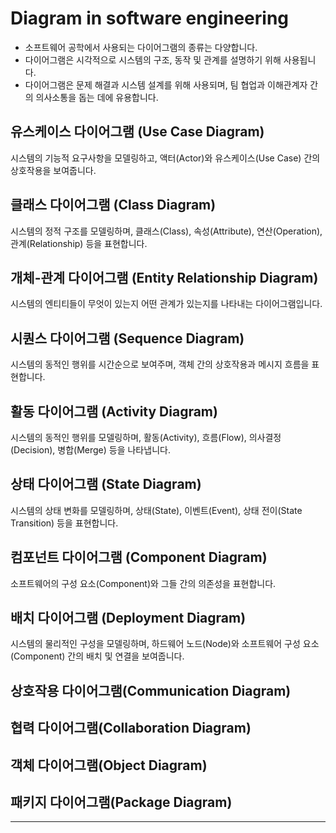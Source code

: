 # Diagram in software engineering

- 소프트웨어 공학에서 사용되는 다이어그램의 종류는 다양합니다.
- 다이어그램은 시각적으로 시스템의 구조, 동작 및 관계를 설명하기 위해 사용됩니다.
- 다이어그램은 문제 해결과 시스템 설계를 위해 사용되며, 팀 협업과 이해관계자 간의 의사소통을 돕는 데에 유용합니다.

## 유스케이스 다이어그램 (Use Case Diagram)

시스템의 기능적 요구사항을 모델링하고, 액터(Actor)와 유스케이스(Use Case) 간의 상호작용을 보여줍니다.

## 클래스 다이어그램 (Class Diagram)

시스템의 정적 구조를 모델링하며, 클래스(Class), 속성(Attribute), 연산(Operation), 관계(Relationship) 등을 표현합니다.

## 개체-관계 다이어그램 (Entity Relationship Diagram)

시스템의 엔티티들이 무엇이 있는지 어떤 관계가 있는지를 나타내는 다이어그램입니다.

## 시퀀스 다이어그램 (Sequence Diagram)

시스템의 동적인 행위를 시간순으로 보여주며, 객체 간의 상호작용과 메시지 흐름을 표현합니다.

## 활동 다이어그램 (Activity Diagram)

시스템의 동적인 행위를 모델링하며, 활동(Activity), 흐름(Flow), 의사결정(Decision), 병합(Merge) 등을 나타냅니다.

## 상태 다이어그램 (State Diagram)

시스템의 상태 변화를 모델링하며, 상태(State), 이벤트(Event), 상태 전이(State Transition) 등을 표현합니다.

## 컴포넌트 다이어그램 (Component Diagram)

소프트웨어의 구성 요소(Component)와 그들 간의 의존성을 표현합니다.

## 배치 다이어그램 (Deployment Diagram)

시스템의 물리적인 구성을 모델링하며, 하드웨어 노드(Node)와 소프트웨어 구성 요소(Component) 간의 배치 및 연결을 보여줍니다.

## 상호작용 다이어그램(Communication Diagram)

## 협력 다이어그램(Collaboration Diagram)

## 객체 다이어그램(Object Diagram)

## 패키지 다이어그램(Package Diagram)

---

